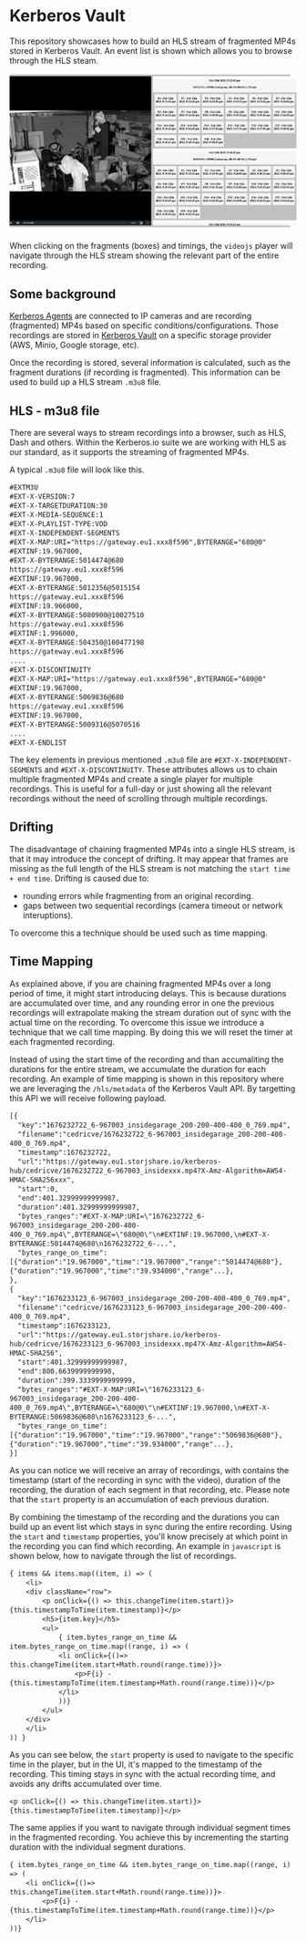 # Kerberos Vault

This repository showcases how to build an HLS stream of fragmented MP4s stored in Kerberos Vault. An event list is shown which allows you to browse through the HLS steam.

![Kerberos Vault HLS viewer](./hls-viewer.png)

When clicking on the fragments (boxes) and timings, the `videojs` player will navigate through the HLS stream showing the relevant part of the entire recording.

## Some background

[Kerberos Agents](https://github.com/kerberos-io/agent) are connected to IP cameras and are recording (fragmented) MP4s based on specific conditions/configurations. Those recordings are stored in [Kerberos Vault](https://github.com/kerberos-io/vault) on a specific storage provider (AWS, Minio, Google storage, etc).

Once the recording is stored, several information is calculated, such as the fragment durations (if recording is fragmented). This information can be used to build up a HLS stream `.m3u8` file.

## HLS - m3u8 file

There are several ways to stream recordings into a browser, such as HLS, Dash and others. Within the Kerberos.io suite we are working with HLS as our standard, as it supports the streaming of fragmented MP4s.

A typical `.m3u8` file will look like this.

    #EXTM3U
    #EXT-X-VERSION:7
    #EXT-X-TARGETDURATION:30
    #EXT-X-MEDIA-SEQUENCE:1
    #EXT-X-PLAYLIST-TYPE:VOD
    #EXT-X-INDEPENDENT-SEGMENTS
    #EXT-X-MAP:URI="https://gateway.eu1.xxx8f596",BYTERANGE="680@0"
    #EXTINF:19.967000,
    #EXT-X-BYTERANGE:5014474@680
    https://gateway.eu1.xxx8f596
    #EXTINF:19.967000,
    #EXT-X-BYTERANGE:5012356@5015154
    https://gateway.eu1.xxx8f596
    #EXTINF:19.966000,
    #EXT-X-BYTERANGE:5080900@10027510
    https://gateway.eu1.xxx8f596
    #EXTINF:1.996000,
    #EXT-X-BYTERANGE:504350@100477198
    https://gateway.eu1.xxx8f596
    ....
    #EXT-X-DISCONTINUITY
    #EXT-X-MAP:URI="https://gateway.eu1.xxx8f596",BYTERANGE="680@0"
    #EXTINF:19.967000,
    #EXT-X-BYTERANGE:5069836@680
    https://gateway.eu1.xxx8f596
    #EXTINF:19.967000,
    #EXT-X-BYTERANGE:5009316@5070516
    ....
    #EXT-X-ENDLIST

The key elements in previous mentioned `.m3u8` file are `#EXT-X-INDEPENDENT-SEGMENTS` and `#EXT-X-DISCONTINUITY`. These attributes allows us to chain multiple fragmented MP4s and create a single player for multiple recordings. This is useful for a full-day or just showing all the relevant recordings without the need of scrolling through multiple recordings.

## Drifting

The disadvantage of chaining fragmented MP4s into a single HLS stream, is that it may introduce the concept of drifting. It may appear that frames are missing as the full length of the HLS stream is not matching the `start time + end time`. Drifting is caused due to:

- rounding errors while fragmenting from an original recording.
- gaps between two sequential recordings (camera timeout or network interuptions).

To overcome this a technique should be used such as time mapping.

## Time Mapping

As explained above, if you are chaining fragmented MP4s over a long period of time, it might start introducing delays. This is because durations are accumulated over time, and any rounding error in one the previous recordings will extrapolate making the stream duration out of sync with the actual time on the recording. To overcome this issue we introduce a technique that we call time mapping. By doing this we will reset the timer at each fragmented recording.

Instead of using the start time of the recording and than accumaliting the durations for the entire stream, we accumulate the duration for each recording. An example of time mapping is shown in this repository where we are leveraging the `/hls/metadata` of the Kerberos Vault API. By targetting this API we will receive following payload.

    [{
      "key":"1676232722_6-967003_insidegarage_200-200-400-400_0_769.mp4",
      "filename":"cedricve/1676232722_6-967003_insidegarage_200-200-400-400_0_769.mp4",
      "timestamp":1676232722,
      "url":"https://gateway.eu1.storjshare.io/kerberos-hub/cedricve/1676232722_6-967003_insidexxx.mp4?X-Amz-Algorithm=AWS4-HMAC-SHA256xxx",
      "start":0,
      "end":401.32999999999987,
      "duration":401.32999999999987,
      "bytes_ranges":"#EXT-X-MAP:URI=\"1676232722_6-967003_insidegarage_200-200-400-400_0_769.mp4\",BYTERANGE=\"680@0\"\n#EXTINF:19.967000,\n#EXT-X-BYTERANGE:5014474@680\n1676232722_6-...",
      "bytes_range_on_time":[{"duration":"19.967000","time":"19.967000","range":"5014474@680"},{"duration":"19.967000","time":"39.934000","range"...},
    },
    {
      "key":"1676233123_6-967003_insidegarage_200-200-400-400_0_769.mp4",
      "filename":"cedricve/1676233123_6-967003_insidegarage_200-200-400-400_0_769.mp4",
      "timestamp":1676233123,
      "url":"https://gateway.eu1.storjshare.io/kerberos-hub/cedricve/1676233123_6-967003_insidexxx.mp4?X-Amz-Algorithm=AWS4-HMAC-SHA256",
      "start":401.32999999999987,
      "end":800.6639999999998,
      "duration":399.3339999999999,
      "bytes_ranges":"#EXT-X-MAP:URI=\"1676233123_6-967003_insidegarage_200-200-400-400_0_769.mp4\",BYTERANGE=\"680@0\"\n#EXTINF:19.967000,\n#EXT-X-BYTERANGE:5069836@680\n1676233123_6-...",
      "bytes_range_on_time":[{"duration":"19.967000","time":"19.967000","range":"5069836@680"},{"duration":"19.967000","time":"39.934000","range"...},
    }]

As you can notice we will receive an array of recordings, with contains the timestamp (start of the recording in sync with the video), duration of the recording, the duration of each segment in that recording, etc. Please note that the `start` property is an accumulation of each previous duration.

By combining the timestamp of the recording and the durations you can build up an event list which stays in sync during the entire recording. Using the `start` and `timestamp` properties, you'll know precisely at which point in the recording you can find which recording. An example in `javascript` is shown below, how to navigate through the list of recordings.

    { items && items.map((item, i) => (
        <li>
        <div className="row">
            <p onClick={() => this.changeTime(item.start)}>{this.timestampToTime(item.timestamp)}</p>
            <h5>{item.key}</h5>
            <ul>
                { item.bytes_range_on_time && item.bytes_range_on_time.map((range, i) => (
                <li onClick={()=> this.changeTime(item.start+Math.round(range.time))}>
                    <p>F{i} - {this.timestampToTime(item.timestamp+Math.round(range.time))}</p>
                </li>
                ))}
            </ul>
        </div>
        </li>
    )) }

As you can see below, the `start` property is used to navigate to the specific time in the player, but in the UI, it's mapped to the timestamp of the recording. This timing stays in sync with the actual recording time, and avoids any drifts accumulated over time.

    <p onClick={() => this.changeTime(item.start)}>{this.timestampToTime(item.timestamp)}</p>

The same applies if you want to navigate through individual segment times in the fragmented recording. You achieve this by incrementing the starting duration with the individual segment durations.

    { item.bytes_range_on_time && item.bytes_range_on_time.map((range, i) => (
        <li onClick={()=> this.changeTime(item.start+Math.round(range.time))}>
            <p>F{i} - {this.timestampToTime(item.timestamp+Math.round(range.time))}</p>
        </li>
    ))}
